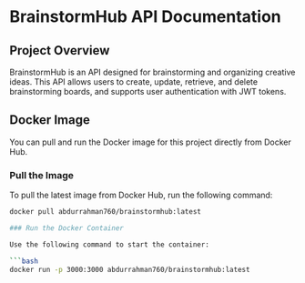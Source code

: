 # BrainstormHub API Documentation

## Project Overview

BrainstormHub is an API designed for brainstorming and organizing creative ideas. This API allows users to create, update, retrieve, and delete brainstorming boards, and supports user authentication with JWT tokens.

## Docker Image

You can pull and run the Docker image for this project directly from Docker Hub.

### Pull the Image

To pull the latest image from Docker Hub, run the following command:

```bash
docker pull abdurrahman760/brainstormhub:latest

### Run the Docker Container

Use the following command to start the container:

```bash
docker run -p 3000:3000 abdurrahman760/brainstormhub:latest


